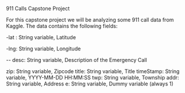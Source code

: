 911 Calls Capstone Project

For this capstone project we will be analyzing some 911 call data from Kaggle. The data contains the following fields:

-lat : String variable, Latitude

-lng: String variable, Longitude

-- desc: String variable, Description of the Emergency Call

zip: String variable, Zipcode
title: String variable, Title
timeStamp: String variable, YYYY-MM-DD HH:MM:SS
twp: String variable, Township
addr: String variable, Address
e: String variable, Dummy variable (always 1)
